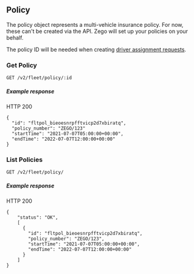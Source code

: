 ## Policy

The policy object represents a multi-vehicle insurance policy. For now, these can't be created via the API. Zego will set up your policies on your behalf.

The policy ID will be needed when creating [driver assignment requests](./driver_assignment_quote_endpoint.md).

### Get Policy

`GET /v2/fleet/policy/:id`

##### Example response

HTTP 200

```
{
  "id": "fltpol_bieoesnrpfftvicp2d7xbiratq",
  "policy_number": "ZEGO/123"
  "startTime": "2021-07-07T05:00:00+00:00", 
  "endTime": "2022-07-07T12:00:00+00:00"
}
```

### List Policies

`GET /v2/fleet/policy/`

##### Example response

HTTP 200

```
{
    "status": "OK",
    [
      {
        "id": "fltpol_bieoesnrpfftvicp2d7xbiratq",
        "policy_number": "ZEGO/123",
        "startTime": "2021-07-07T05:00:00+00:00", 
        "endTime": "2022-07-07T12:00:00+00:00"
      }
    ]
}
```